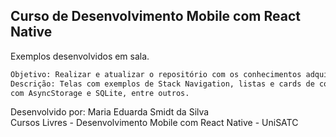 ## Curso de Desenvolvimento Mobile com React Native

Exemplos desenvolvidos em sala.

```bash
Objetivo: Realizar e atualizar o repositório com os conhecimentos adquiridos em sala.
Descrição: Telas com exemplos de Stack Navigation, listas e cards de componentes, persistência de dados
com AsyncStorage e SQLite, entre outros.
```
Desenvolvido por: Maria Eduarda Smidt da Silva  
Cursos Livres - Desenvolvimento Mobile com React Native - UniSATC
